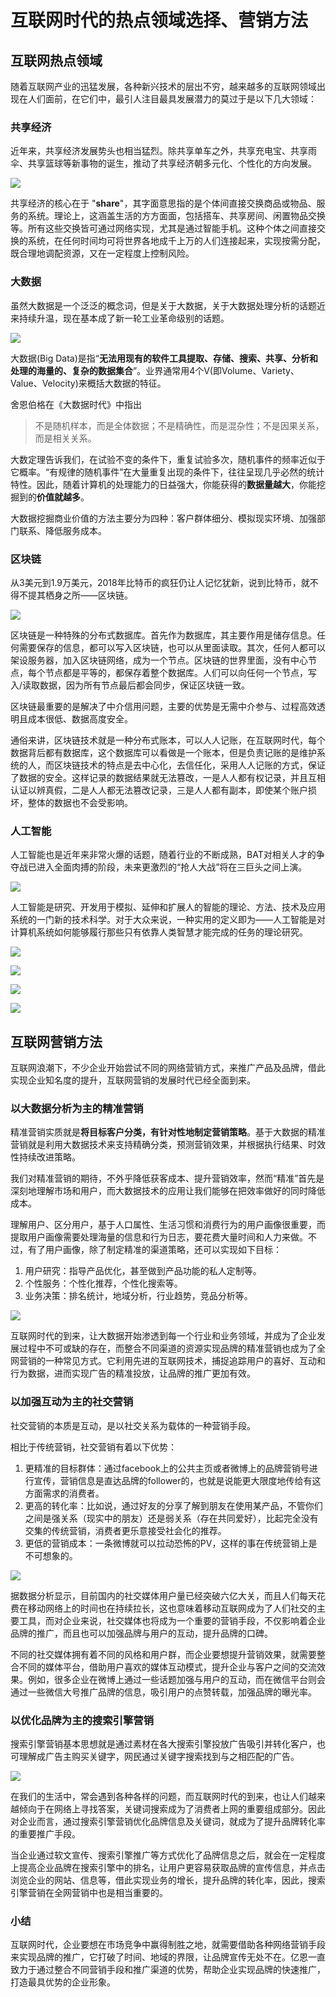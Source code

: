 # 互联网时代的热点领域选择、营销方法

## 互联网热点领域

随着互联网产业的迅猛发展，各种新兴技术的层出不穷，越来越多的互联网领域出现在人们面前，在它们中，最引人注目最具发展潜力的莫过于是以下几大领域：

### 共享经济

近年来，共享经济发展势头也相当猛烈。除共享单车之外，共享充电宝、共享雨伞、共享篮球等新事物的诞生，推动了共享经济朝多元化、个性化的方向发展。

![](http://m.qpic.cn/psb?/V10TtYkp2MvHv1/rBGknDmYAfUnSvMwqCb78HMwpF7E4P2yyL9TkbOQDLM!/b/dLYAAAAAAAAA&bo=4gEsAQAAAAARF.4!&rf=viewer_4)

共享经济的核心在于 "**share**"，其字面意思指的是个体间直接交换商品或物品、服务的系统。理论上，这涵盖生活的方方面面，包括搭车、共享房间、闲置物品交换等。所有这些交换皆可通过网络实现，尤其是通过智能手机。这种个体之间直接交换的系统，在任何时间均可将世界各地成千上万的人们连接起来，实现按需分配，既合理地调配资源，又在一定程度上控制风险。

### 大数据

虽然大数据是一个泛泛的概念词，但是关于大数据，关于大数据处理分析的话题近来持续升温，现在基本成了新一轮工业革命级别的话题。

![](http://m.qpic.cn/psb?/V10TtYkp2MvHv1/n37DRddSTIigL8roTTnMwzpqeeWgskSgVkrRzkRfNuE!/b/dMMAAAAAAAAA&bo=JgGrAAAAAAARF6w!&rf=viewer_4)

大数据(Big Data)是指“**无法用现有的软件工具提取、存储、搜索、共享、分析和处理的海量的、复杂的数据集合**”。业界通常用4个V(即Volume、Variety、Value、Velocity)来概括大数据的特征。

舍恩伯格在《大数据时代》中指出

> 不是随机样本，而是全体数据；不是精确性，而是混杂性；不是因果关系，而是相关关系。  

大数定理告诉我们，在试验不变的条件下，重复试验多次，随机事件的频率近似于它概率。“有规律的随机事件”在大量重复出现的条件下，往往呈现几乎必然的统计特性。因此，随着计算机的处理能力的日益强大，你能获得的**数据量越大**，你能挖掘到的**价值就越多**。

大数据挖掘商业价值的方法主要分为四种：客户群体细分、模拟现实环境、加强部门联系、降低服务成本。

### 区块链

从3美元到1.9万美元，2018年比特币的疯狂仍让人记忆犹新，说到比特币，就不得不提其栖身之所——区块链。

![](http://m.qpic.cn/psb?/V10TtYkp2MvHv1/P8O8Kya4yIZ4u566Ygl9dKlkje1IxwPT.w1B2zeub4g!/b/dAgBAAAAAAAA&bo=vAKkAQAAAAARFzs!&rf=viewer_4)

区块链是一种特殊的分布式数据库。首先作为数据库，其主要作用是储存信息。任何需要保存的信息，都可以写入区块链，也可以从里面读取。其次，任何人都可以架设服务器，加入区块链网络，成为一个节点。区块链的世界里面，没有中心节点，每个节点都是平等的，都保存着整个数据库。人们可以向任何一个节点，写入/读取数据，因为所有节点最后都会同步，保证区块链一致。

区块链最重要的是解决了中介信用问题，主要的优势是无需中介参与、过程高效透明且成本很低、数据高度安全。

通俗来讲，区块链技术就是一种分布式账本，可以人人记账，在互联网时代，每个数据背后都有数据库，这个数据库可以看做是一个账本，但是负责记账的是维护系统的人，而区块链技术的特点是去中心化，去信任化，采用人人记账的方式，保证了数据的安全。这样记录的数据结果就无法篡改，一是人人都有权记录，并且互相认证以辨真假，二是人人都无法篡改记录，三是人人都有副本，即使某个账户损坏，整体的数据也不会受影响。

### 人工智能

人工智能也是近年来非常火爆的话题，随着行业的不断成熟，BAT对相关人才的争夺战已进入全面肉搏的阶段，未来更激烈的“抢人大战”将在三巨头之间上演。

![](http://m.qpic.cn/psb?/V10TtYkp2MvHv1/HLaOEIjma8J*sT*clq.DCfCKcliBkFtqU3HRPUdP2y4!/b/dLYAAAAAAAAA&bo=WAJSAQAAAAARFyk!&rf=viewer_4)

人工智能是研究、开发用于模拟、延伸和扩展人的智能的理论、方法、技术及应用系统的一门新的技术科学。对于大众来说，一种实用的定义即为——人工智能是对计算机系统如何能够履行那些只有依靠人类智慧才能完成的任务的理论研究。

![](http://m.qpic.cn/psb?/V10TtYkp2MvHv1/bSdNa*C8lQOioS.14FOOHm4U1HgayWjWiFVyG1abflY!/b/dL8AAAAAAAAA&bo=eAPwAQAAAAARF6o!&rf=viewer_4)

![](http://m.qpic.cn/psb?/V10TtYkp2MvHv1/yfosfgDq8x7M81Fw2XVSVCbMfloN4KC84xsyh13.x8U!/b/dL8AAAAAAAAA&bo=cgM4AgAAAAARF2s!&rf=viewer_4)

![](http://m.qpic.cn/psb?/V10TtYkp2MvHv1/5r76ZkAPFCYD9s9u5wqCVrRBeUm0Kddcm8FHR2zgGjI!/b/dL8AAAAAAAAA&bo=qwMnAgAAAAARF60!&rf=viewer_4)

![](http://m.qpic.cn/psb?/V10TtYkp2MvHv1/*waFynF2U192atKC1dcM6wGTmn.4cY*zf7J9AsfXv6w!/b/dLgAAAAAAAAA&bo=WAOHAQAAAAARF*0!&rf=viewer_4)

## 互联网营销方法

互联网浪潮下，不少企业开始尝试不同的网络营销方式，来推广产品及品牌，借此实现企业知名度的提升，互联网营销的发展时代已经全面到来。

### 以大数据分析为主的精准营销

精准营销实质就是**将目标客户分类，有针对性地制定营销策略**。基于大数据的精准营销就是利用大数据技术来支持精确分类，预测营销效果，并根据执行结果、时效性持续改进策略。

我们对精准营销的期待，不外乎降低获客成本、提升营销效率，然而“精准”首先是深刻地理解市场和用户，而大数据技术的应用让我们能够在把效率做好的同时降低成本。

理解用户、区分用户，基于人口属性、生活习惯和消费行为的用户画像很重要，而提取用户画像需要处理海量的信息和行为日志，要花费大量时间和人力来做。不过，有了用户画像，除了制定精准的渠道策略，还可以实现如下目标：

1. 用户研究：指导产品优化，甚至做到产品功能的私人定制等。
2. 个性服务：个性化推荐，个性化搜索等。
3. 业务决策：排名统计，地域分析，行业趋势，竞品分析等。

![](http://m.qpic.cn/psb?/V10TtYkp2MvHv1/LVwUAaLdFnS3Z3OkHgCKtm0UnKmGI0xUWKiAo5aMX3s!/b/dL8AAAAAAAAA&bo=zgSnAgAAAAARF08!&rf=viewer_4)

互联网时代的到来，让大数据开始渗透到每一个行业和业务领域，并成为了企业发展过程中不可或缺的存在，而整合不同渠道的资源实现品牌的精准营销也成为了全网营销的一种常见方式。它利用先进的互联网技术，捕捉追踪用户的喜好、互动和行为数据，进而实现广告的精准投放，让品牌的推广更加有效。

### 以加强互动为主的社交营销

社交营销的本质是互动，是以社交关系为载体的一种营销手段。  

相比于传统营销，社交营销有着以下优势：
1. 更精准的目标群体：通过facebook上的公共主页或者微博上的品牌营销号进行宣传，营销信息是直达品牌的follower的，也就是说能更大限度地传给有这方面需求的消费者。
2. 更高的转化率：比如说，通过好友的分享了解到朋友在使用某产品，不管你们之间是强关系（现实中的朋友）还是弱关系（存在共同爱好），比起完全没有交集的传统营销，消费者更乐意接受社会化的推荐。  
3. 更低的营销成本：一条微博就可以拉动恐怖的PV，这样的事在传统营销上是不可想象的。

![](http://m.qpic.cn/psb?/V10TtYkp2MvHv1/wNWFFqQWWt.i2kJfmqAWYgYScHeNOiK8gzp3BCFST10!/b/dDYBAAAAAAAA&bo=LAGoAAAAAAARF6U!&rf=viewer_4)

据数据分析显示，目前国内的社交媒体用户量已经突破六亿大关，而且人们每天花费在移动网络上的时间也在持续拉长，这也意味着移动互联网成为了人们社交的主要工具，而对企业来说，社交媒体也将成为一个重要的营销手段，不仅影响着企业品牌的推广，而且也可以加强品牌与用户的互动，提升品牌的口碑。

不同的社交媒体拥有着不同的风格和用户群，而企业要想提升营销效果，就需要整合不同的媒体平台，借助用户喜欢的媒体互动模式，提升企业与客户之间的交流效果。例如，很多企业在微博上通过一些话题加强与用户的互动，而在微信平台则会通过一些微信大号推广品牌的信息，吸引用户的点赞转载，加强品牌的曝光率。

### 以优化品牌为主的搜索引擎营销

搜索引擎营销基本思想就是通过素材在各大搜索引擎投放广告吸引并转化客户，也可理解成广告主购买关键字，网民通过关键字搜索找到与之相匹配的广告。

![](http://m.qpic.cn/psb?/V10TtYkp2MvHv1/QCHCD8.LOllgaU66qYZvyD1Netuu8xgSPYz2zP5HTT4!/b/dFMBAAAAAAAA&bo=AAHFAAAAAAARF.Q!&rf=viewer_4)

在我们的生活中，常会遇到各种各样的问题，而互联网时代的到来，也让人们越来越倾向于在网络上寻找答案，关键词搜索成为了消费者上网的重要组成部分。因此对企业而言，通过搜索引擎营销优化品牌信息及关键词，就成为了提升品牌转化率的重要推广手段。

当企业通过软文宣传、搜索引擎推广等方式优化了品牌信息之后，就会在一定程度上提高企业品牌在搜索引擎中的排名，让用户更容易获取品牌的宣传信息，并点击浏览企业的网站、信息等，借此实现业务的增长，提升品牌的转化率，因此，搜索引擎营销在全网营销中也是相当重要的。

### 小结

互联网时代，企业要想在市场竞争中赢得制胜之地，就需要借助各种网络营销手段来实现品牌的推广，它打破了时间、地域的界限，让品牌宣传无处不在。亿恩一直致力于通过整合不同营销手段和推广渠道的优势，帮助企业实现品牌的快速推广，打造最具优势的企业形象。